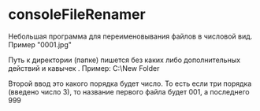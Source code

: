 # consoleFileRenamer
Небольшая программа для переименовывания файлов в числовой вид. Пример "0001.jpg"

Путь к директории (папке) пишется без каких либо дополнительных действий и кавычек . Пример: C:\New Folder

Второй ввод это какого порядка будет число. То есть если три порядка (введено число 3), то название первого файла будет 001, а последнего 999
